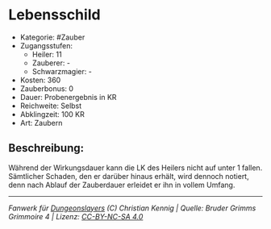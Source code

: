 # Lebensschild

- Kategorie: #Zauber
- Zugangsstufen:
  - Heiler: 11
  - Zauberer: -
  - Schwarzmagier: -
- Kosten: 360
- Zauberbonus: 0
- Dauer: Probenergebnis in KR
- Reichweite: Selbst
- Abklingzeit: 100 KR
- Art: Zaubern

## Beschreibung:

Während der Wirkungsdauer kann die LK des Heilers nicht auf unter 1 fallen. Sämtlicher Schaden, den er darüber hinaus erhält, wird dennoch notiert, denn nach Ablauf der Zauberdauer erleidet er ihn in vollem Umfang.

---

_Fanwerk für [Dungeonslayers](https://www.dungeonslayers.net/) (C) Christian Kennig | Quelle: Bruder Grimms Grimmoire 4 | Lizenz: [CC-BY-NC-SA 4.0](https://creativecommons.org/licenses/by-nc-sa/4.0/deed.de)_
